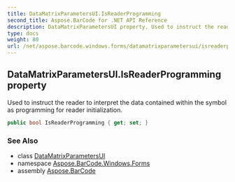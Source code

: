 ```yaml
---
title: DataMatrixParametersUI.IsReaderProgramming
second_title: Aspose.BarCode for .NET API Reference
description: DataMatrixParametersUI property. Used to instruct the reader to interpret the data contained within the symbol as programming for reader initialization
type: docs
weight: 80
url: /net/aspose.barcode.windows.forms/datamatrixparametersui/isreaderprogramming/
---
```

## DataMatrixParametersUI.IsReaderProgramming property

Used to instruct the reader to interpret the data contained within the symbol as programming for reader initialization.

```csharp
public bool IsReaderProgramming { get; set; }
```

### See Also

* class [DataMatrixParametersUI](../)
* namespace [Aspose.BarCode.Windows.Forms](../../datamatrixparametersui/)
* assembly [Aspose.BarCode](../../../)



